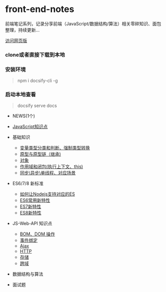 # front-end-notes
前端笔记系列，记录分享前端（JavaScript/数据结构/算法）相关零碎知识、面包整理，持续更新... 

[访问网页版](https://hongqingcao.github.io/front-end-notes/#/)

### clone或者直接下载到本地

### 安装环境
> npm i docsify-cli -g

### 启动本地查看
> docsify serve docs


* NEWS(1个)<span class="new"></span>
* [JavaScript知识点](./docs/javascript/js-0.md)  
* 基础知识

	* [变量类型分类和判断、强制类型转换](./docs/javascript/js-1.md)    
	* [原型与原型链（继承)](./docs/javascript/js-2.md)
    * [对象](./docs/javascript/js-3.md)      
	* [作用域和闭包(执行上下文、this)](./docs/javascript/js-4.md) 
    * [同步\异步\单线程、对应场景](./docs/javascript/js-5.md)  
 
* ES6/7/8 新标准  
  * [如何让Nodejs支持对应的ES](./docs/javascript/js-6.md)  
  * [ES6常用新特性](./docs/javascript/js-7.md)  
  * [ES7新特性](./docs/javascript/js-8.md)  
  * [ES8新特性](./docs/javascript/js-9.md)  
  
* JS-Web-API 知识点
  * [BOM、DOM 操作](./docs/javascript/js-10.md)  
  * [事件绑定](./docs/javascript/js-11.md)  
  * [Ajax](./docs/javascript/js-12.md) 
  * [HTTP](./docs/javascript/js-13.md)  
  * [存储](./docs/javascript/js-14.md)  
  * [跨域](./docs/javascript/js-15.md)  

* 数据结构与算法

* 面试题